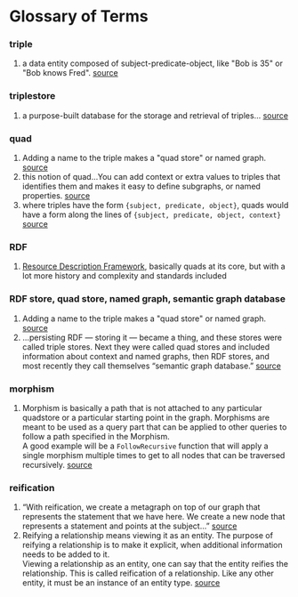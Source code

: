 # Glossary of Terms


### triple
1. a data entity composed of subject-predicate-object, like "Bob is 35" or "Bob knows Fred". [source](https://en.wikipedia.org/wiki/Triplestore)

### triplestore
1. a purpose-built database for the storage and retrieval of triples... [source](https://en.wikipedia.org/wiki/Triplestore)

### quad
1. Adding a name to the triple makes a "quad store" or named graph. [source](https://en.wikipedia.org/wiki/Triplestore#Related_database_types)
2. this notion of quad...You can add context or extra values to triples that identifies them and makes it easy to define subgraphs, or named properties. [source](https://neo4j.com/blog/rdf-triple-store-vs-labeled-property-graph-difference/)
3. where triples have the form `{subject, predicate, object}`, quads would have a form along the lines of `{subject, predicate, object, context}` [source](https://en.wikipedia.org/wiki/Named_graph#Named_graphs_and_quads) 

### RDF
1. [Resource Description Framework](https://en.wikipedia.org/wiki/Resource_Description_Framework), basically quads at its core, but with a lot more history and complexity and standards included

### RDF store, quad store, named graph, semantic graph database
1. Adding a name to the triple makes a "quad store" or named graph. [source](https://en.wikipedia.org/wiki/Triplestore#Related_database_types)
1. ...persisting RDF — storing it — became a thing, and these stores were called triple stores. Next they were called quad stores and included information about context and named graphs, then RDF stores, and most recently they call themselves “semantic graph database.” [source](https://neo4j.com/blog/rdf-triple-store-vs-labeled-property-graph-difference/)


### morphism
1. Morphism is basically a path that is not attached to any particular quadstore or a particular starting point in the graph. Morphisms are meant to be used as a query part that can be applied to other queries to follow a path specified in the Morphism.  
A good example will be a `FollowRecursive` function that will apply a single morphism multiple times to get to all nodes that can be traversed recursively. [source](https://discourse.cayley.io/t/a-variety-of-questions/1183/2)
    
### reification
1. “With reification, we create a metagraph on top of our graph that represents the statement that we have here. We create a new node that represents a statement and points at the subject...” [source](https://neo4j.com/blog/rdf-triple-store-vs-labeled-property-graph-difference/)
2. Reifying a relationship means viewing it as an entity. The purpose of reifying a relationship is to make it explicit, when additional information needs to be added to it.   
Viewing a relationship as an entity, one can say that the entity reifies the relationship. This is called reification of a relationship. Like any other entity, it must be an instance of an entity type. [source][1]


[1]: https://en.wikipedia.org/wiki/Reification_(computer_science)